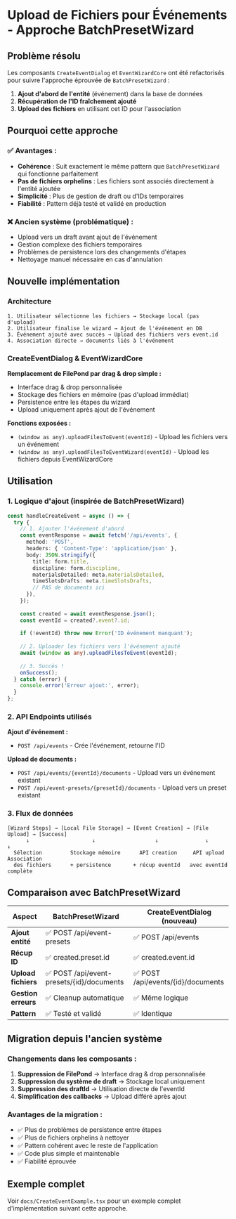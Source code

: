 # Upload de Fichiers pour Événements - Approche BatchPresetWizard

## Problème résolu

Les composants `CreateEventDialog` et `EventWizardCore` ont été refactorisés pour suivre l'approche éprouvée de `BatchPresetWizard` :

1. **Ajout d'abord de l'entité** (événement) dans la base de données
2. **Récupération de l'ID fraîchement ajouté**
3. **Upload des fichiers** en utilisant cet ID pour l'association

## Pourquoi cette approche

### ✅ **Avantages :**
- **Cohérence** : Suit exactement le même pattern que `BatchPresetWizard` qui fonctionne parfaitement
- **Pas de fichiers orphelins** : Les fichiers sont associés directement à l'entité ajoutée
- **Simplicité** : Plus de gestion de draft ou d'IDs temporaires
- **Fiabilité** : Pattern déjà testé et validé en production

### ❌ **Ancien système (problématique) :**
- Upload vers un draft avant ajout de l'événement
- Gestion complexe des fichiers temporaires
- Problèmes de persistence lors des changements d'étapes
- Nettoyage manuel nécessaire en cas d'annulation

## Nouvelle implémentation

### Architecture
```
1. Utilisateur sélectionne les fichiers → Stockage local (pas d'upload)
2. Utilisateur finalise le wizard → Ajout de l'événement en DB
3. Événement ajouté avec succès → Upload des fichiers vers event.id
4. Association directe → documents liés à l'événement
```

### CreateEventDialog & EventWizardCore

**Remplacement de FilePond par drag & drop simple :**
- Interface drag & drop personnalisée
- Stockage des fichiers en mémoire (pas d'upload immédiat)
- Persistence entre les étapes du wizard
- Upload uniquement après ajout de l'événement

**Fonctions exposées :**
- `(window as any).uploadFilesToEvent(eventId)` - Upload les fichiers vers un événement
- `(window as any).uploadFilesToEventWizard(eventId)` - Upload les fichiers depuis EventWizardCore

## Utilisation

### 1. Logique d'ajout (inspirée de BatchPresetWizard)

```typescript
const handleCreateEvent = async () => {
  try {
    // 1. Ajouter l'événement d'abord
    const eventResponse = await fetch('/api/events', {
      method: 'POST',
      headers: { 'Content-Type': 'application/json' },
      body: JSON.stringify({
        title: form.title,
        discipline: form.discipline,
        materialsDetailed: meta.materialsDetailed,
        timeSlotsDrafts: meta.timeSlotsDrafts,
        // PAS de documents ici
      }),
    });
    
    const created = await eventResponse.json();
    const eventId = created?.event?.id;
    
    if (!eventId) throw new Error('ID événement manquant');
    
    // 2. Uploader les fichiers vers l'événement ajouté
    await (window as any).uploadFilesToEvent(eventId);
    
    // 3. Succès !
    onSuccess();
  } catch (error) {
    console.error('Erreur ajout:', error);
  }
};
```

### 2. API Endpoints utilisés

**Ajout d'événement :**
- `POST /api/events` - Crée l'événement, retourne l'ID

**Upload de documents :**
- `POST /api/events/{eventId}/documents` - Upload vers un événement existant
- `POST /api/event-presets/{presetId}/documents` - Upload vers un preset existant

### 3. Flux de données

```
[Wizard Steps] → [Local File Storage] → [Event Creation] → [File Upload] → [Success]
      ↓                    ↓                   ↓               ↓            ↓
  Sélection         Stockage mémoire      API creation     API upload   Association
  des fichiers      + persistence       + récup eventId   avec eventId   complète
```

## Comparaison avec BatchPresetWizard

| Aspect | BatchPresetWizard | CreateEventDialog (nouveau) |
|--------|-------------------|------------------------------|
| **Ajout entité** | ✅ POST /api/event-presets | ✅ POST /api/events |
| **Récup ID** | ✅ created.preset.id | ✅ created.event.id |
| **Upload fichiers** | ✅ POST /api/event-presets/{id}/documents | ✅ POST /api/events/{id}/documents |
| **Gestion erreurs** | ✅ Cleanup automatique | ✅ Même logique |
| **Pattern** | ✅ Testé et validé | ✅ Identique |

## Migration depuis l'ancien système

### Changements dans les composants :
1. **Suppression de FilePond** → Interface drag & drop personnalisée
2. **Suppression du système de draft** → Stockage local uniquement
3. **Suppression des draftId** → Utilisation directe de l'eventId
4. **Simplification des callbacks** → Upload différé après ajout

### Avantages de la migration :
- ✅ Plus de problèmes de persistence entre étapes
- ✅ Plus de fichiers orphelins à nettoyer
- ✅ Pattern cohérent avec le reste de l'application
- ✅ Code plus simple et maintenable
- ✅ Fiabilité éprouvée

## Exemple complet

Voir `docs/CreateEventExample.tsx` pour un exemple complet d'implémentation suivant cette approche.
